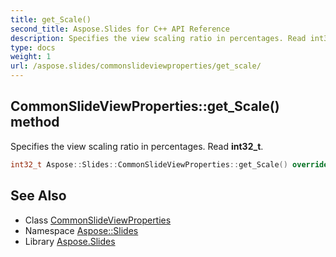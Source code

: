 ```yaml
---
title: get_Scale()
second_title: Aspose.Slides for C++ API Reference
description: Specifies the view scaling ratio in percentages. Read int32_t.
type: docs
weight: 1
url: /aspose.slides/commonslideviewproperties/get_scale/
---
```

## CommonSlideViewProperties::get_Scale() method


Specifies the view scaling ratio in percentages. Read **int32_t**.

```cpp
int32_t Aspose::Slides::CommonSlideViewProperties::get_Scale() override
```


## See Also

* Class [CommonSlideViewProperties](../)
* Namespace [Aspose::Slides](../../)
* Library [Aspose.Slides](../../../)